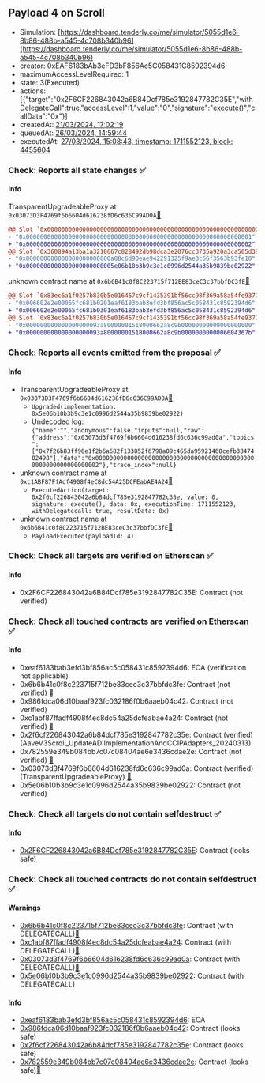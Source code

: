 ## Payload 4 on Scroll

- Simulation: [https://dashboard.tenderly.co/me/simulator/5055d1e6-8b86-488b-a545-4c708b340b96](https://dashboard.tenderly.co/me/simulator/5055d1e6-8b86-488b-a545-4c708b340b96)
- creator: 0xEAF6183bAb3eFD3bF856Ac5C058431C8592394d6
- maximumAccessLevelRequired: 1
- state: 3(Executed)
- actions: [{"target":"0x2F6CF226843042a6B84Dcf785e3192847782C35E","withDelegateCall":true,"accessLevel":1,"value":"0","signature":"execute()","callData":"0x"}]
- createdAt: [21/03/2024, 17:02:19](https://scrollscan.com/tx/0x52a133c9f3cfcf67749d8a096d3030646867486ebdecbd6abcb3af979d8214af)
- queuedAt: [26/03/2024, 14:59:44](https://scrollscan.com/tx/0x91da3e93e29a44776f47a53869d547844716d3dcaaec30ef39a359f1af6edfc6)
- executedAt: [27/03/2024, 15:08:43, timestamp: 1711552123, block: 4455604](https://scrollscan.com/tx/0x052695bf7467b32e4aa8dc12d26299a317d8817eb380aa8e862bc3e4b00b627d)

### Check: Reports all state changes :white_check_mark:

#### Info


TransparentUpgradeableProxy at `0x03073D3F4769f6b6604d616238fD6c636C99AD0A`[:ghost:](https://github.com/bgd-labs/aave-address-book "GovernanceV3Scroll.CROSS_CHAIN_CONTROLLER")
```diff
@@ Slot `0x0000000000000000000000000000000000000000000000000000000000000071` @@
- "0x0000000000000000000000000000000000000000000000000000000000000001"
+ "0x0000000000000000000000000000000000000000000000000000000000000002"
@@ Slot `0x360894a13ba1a3210667c828492db98dca3e2076cc3735a920a3ca505d382bbc` @@
- "0x000000000000000000000000a88c6d90eae942291325f9ae3c66f3563b93fe10"
+ "0x0000000000000000000000005e06b10b3b9c3e1c0996d2544a35b9839be02922"
```

unknown contract name at `0x6b6B41c0f8C223715f712BE83ceC3c37bbfDC3fE`[:ghost:](https://github.com/bgd-labs/aave-address-book "GovernanceV3Scroll.PAYLOADS_CONTROLLER")
```diff
@@ Slot `0x83ec6a1f0257b830b5e016457c9cf1435391bf56cc98f369a58a54fe93772465` @@
- "0x006602e2e00065fc681b0201eaf6183bab3efd3bf856ac5c058431c8592394d6"
+ "0x006602e2e00065fc681b0301eaf6183bab3efd3bf856ac5c058431c8592394d6"
@@ Slot `0x83ec6a1f0257b830b5e016457c9cf1435391bf56cc98f369a58a54fe93772466` @@
- "0x000000000000000000093a80000001518000662a8c9b00000000000000000000"
+ "0x000000000000000000093a80000001518000662a8c9b0000000000006604367b"
```


### Check: Reports all events emitted from the proposal :white_check_mark:

#### Info

- TransparentUpgradeableProxy at `0x03073D3F4769f6b6604d616238fD6c636C99AD0A`[:ghost:](https://github.com/bgd-labs/aave-address-book "GovernanceV3Scroll.CROSS_CHAIN_CONTROLLER")
  - `Upgraded(implementation: 0x5e06b10b3b9c3e1c0996d2544a35b9839be02922)`
  - Undecoded log: `{"name":"","anonymous":false,"inputs":null,"raw":{"address":"0x03073d3f4769f6b6604d616238fd6c636c99ad0a","topics":["0x7f26b83ff96e1f2b6a682f133852f6798a09c465da95921460cefb3847402498"],"data":"0x0000000000000000000000000000000000000000000000000000000000000002"},"trace_index":null}`
- unknown contract name at `0xc1ABF87FfAdf4908f4eC8dc54A25DCFEabAE4A24`[:ghost:](https://github.com/bgd-labs/aave-address-book "AaveV3Scroll.ACL_ADMIN, GovernanceV3Scroll.EXECUTOR_LVL_1")
  - `ExecutedAction(target: 0x2f6cf226843042a6b84dcf785e3192847782c35e, value: 0, signature: execute(), data: 0x, executionTime: 1711552123, withDelegatecall: true, resultData: 0x)`
- unknown contract name at `0x6b6B41c0f8C223715f712BE83ceC3c37bbfDC3fE`[:ghost:](https://github.com/bgd-labs/aave-address-book "GovernanceV3Scroll.PAYLOADS_CONTROLLER")
  - `PayloadExecuted(payloadId: 4)`

### Check: Check all targets are verified on Etherscan :white_check_mark:

#### Info

- 0x2F6CF226843042a6B84Dcf785e3192847782C35E: Contract (not verified) 

### Check: Check all touched contracts are verified on Etherscan :white_check_mark:

#### Info

- 0xeaf6183bab3efd3bf856ac5c058431c8592394d6: EOA (verification not applicable)
- 0x6b6b41c0f8c223715f712be83cec3c37bbfdc3fe: Contract (not verified) [:ghost:](https://github.com/bgd-labs/aave-address-book "GovernanceV3Scroll.PAYLOADS_CONTROLLER")
- 0x986fdca06d10baaf923fc032186f0b6aaeb04c42: Contract (not verified) 
- 0xc1abf87ffadf4908f4ec8dc54a25dcfeabae4a24: Contract (not verified) [:ghost:](https://github.com/bgd-labs/aave-address-book "AaveV3Scroll.ACL_ADMIN, GovernanceV3Scroll.EXECUTOR_LVL_1")
- 0x2f6cf226843042a6b84dcf785e3192847782c35e: Contract (verified) (AaveV3Scroll_UpdateADIImplementationAndCCIPAdapters_20240313) 
- 0x782559e349b084bb7c07c08404ae6e3436cdae2e: Contract (not verified) [:ghost:](https://github.com/bgd-labs/aave-address-book "MiscScroll.PROXY_ADMIN")
- 0x03073d3f4769f6b6604d616238fd6c636c99ad0a: Contract (verified) (TransparentUpgradeableProxy) [:ghost:](https://github.com/bgd-labs/aave-address-book "GovernanceV3Scroll.CROSS_CHAIN_CONTROLLER")
- 0x5e06b10b3b9c3e1c0996d2544a35b9839be02922: Contract (not verified) 

### Check: Check all targets do not contain selfdestruct :white_check_mark:

#### Info

- [0x2F6CF226843042a6B84Dcf785e3192847782C35E](https://scrollscan.com/address/0x2F6CF226843042a6B84Dcf785e3192847782C35E): Contract (looks safe)

### Check: Check all touched contracts do not contain selfdestruct :white_check_mark:

#### Warnings

- [0x6b6b41c0f8c223715f712be83cec3c37bbfdc3fe](https://scrollscan.com/address/0x6b6b41c0f8c223715f712be83cec3c37bbfdc3fe): Contract (with DELEGATECALL)[:ghost:](https://github.com/bgd-labs/aave-address-book "GovernanceV3Scroll.PAYLOADS_CONTROLLER")
- [0xc1abf87ffadf4908f4ec8dc54a25dcfeabae4a24](https://scrollscan.com/address/0xc1abf87ffadf4908f4ec8dc54a25dcfeabae4a24): Contract (with DELEGATECALL)[:ghost:](https://github.com/bgd-labs/aave-address-book "AaveV3Scroll.ACL_ADMIN, GovernanceV3Scroll.EXECUTOR_LVL_1")
- [0x03073d3f4769f6b6604d616238fd6c636c99ad0a](https://scrollscan.com/address/0x03073d3f4769f6b6604d616238fd6c636c99ad0a): Contract (with DELEGATECALL)[:ghost:](https://github.com/bgd-labs/aave-address-book "GovernanceV3Scroll.CROSS_CHAIN_CONTROLLER")
- [0x5e06b10b3b9c3e1c0996d2544a35b9839be02922](https://scrollscan.com/address/0x5e06b10b3b9c3e1c0996d2544a35b9839be02922): Contract (with DELEGATECALL)

#### Info

- [0xeaf6183bab3efd3bf856ac5c058431c8592394d6](https://scrollscan.com/address/0xeaf6183bab3efd3bf856ac5c058431c8592394d6): EOA
- [0x986fdca06d10baaf923fc032186f0b6aaeb04c42](https://scrollscan.com/address/0x986fdca06d10baaf923fc032186f0b6aaeb04c42): Contract (looks safe)
- [0x2f6cf226843042a6b84dcf785e3192847782c35e](https://scrollscan.com/address/0x2f6cf226843042a6b84dcf785e3192847782c35e): Contract (looks safe)
- [0x782559e349b084bb7c07c08404ae6e3436cdae2e](https://scrollscan.com/address/0x782559e349b084bb7c07c08404ae6e3436cdae2e): Contract (looks safe)[:ghost:](https://github.com/bgd-labs/aave-address-book "MiscScroll.PROXY_ADMIN")

